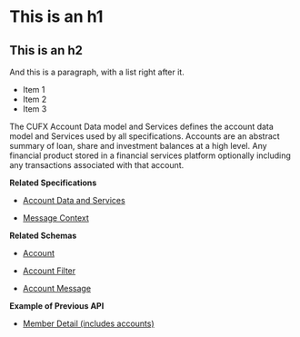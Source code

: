 # This is an h1

## This is an h2

And this is a paragraph, with a list right after it.

- Item 1
- Item 2
- Item 3

The CUFX Account Data model and Services defines the account data model and Services used by all specifications. Accounts are an abstract summary of loan, share and investment balances at a high level. Any financial product stored in a financial services platform optionally including any transactions associated with that account.

**Related Specifications**

- [Account Data and Services](/_api/accounts/CUFXAccountDataModelandServicesVer3_0.pdf)

- [Message Context](/_api/shared/CUFXMessageContextDataVer3_0.pdf)

**Related Schemas**

- [Account](http://cufxstandards.com/portals/0/Content/Schemas/Account.html)

- [Account Filter](http://cufxstandards.com/portals/0/Content/Schemas/AccountFilter.html)

- [Account Message](http://cufxstandards.com/portals/0/Content/Schemas/AccountMessage.html)

**Example of Previous API**

- [Member Detail (includes accounts)](/_api/accounts/previous.sample.json)
